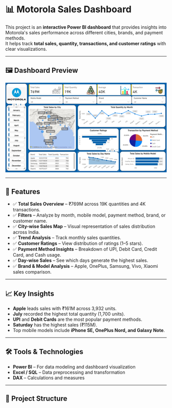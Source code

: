# 📊 Motorola Sales Dashboard

This project is an **interactive Power BI dashboard** that provides insights into Motorola's sales performance across different cities, brands, and payment methods.  
It helps track **total sales, quantity, transactions, and customer ratings** with clear visualizations.

---

## 🖼️ Dashboard Preview
![Motorola Dashboard](Screenshot%202025-09-11%20133158.png)

---

## 🚀 Features
- ✅ **Total Sales Overview** – ₹769M across 19K quantities and 4K transactions.  
- ✅ **Filters** – Analyze by month, mobile model, payment method, brand, or customer name.  
- ✅ **City-wise Sales Map** – Visual representation of sales distribution across India.  
- ✅ **Trend Analysis** – Track monthly sales quantities.  
- ✅ **Customer Ratings** – View distribution of ratings (1–5 stars).  
- ✅ **Payment Method Insights** – Breakdown of UPI, Debit Card, Credit Card, and Cash usage.  
- ✅ **Day-wise Sales** – See which days generate the highest sales.  
- ✅ **Brand & Model Analysis** – Apple, OnePlus, Samsung, Vivo, Xiaomi sales comparison.

---

## 📈 Key Insights
- **Apple** leads sales with ₹161M across 3,932 units.  
- **July** recorded the highest total quantity (1,700 units).  
- **UPI** and **Debit Cards** are the most popular payment methods.  
- **Saturday** has the highest sales (₹115M).  
- Top mobile models include **iPhone SE, OnePlus Nord, and Galaxy Note**.

---

## 🛠️ Tools & Technologies
- **Power BI** – For data modeling and dashboard visualization  
- **Excel / SQL** – Data preprocessing and transformation  
- **DAX** – Calculations and measures  

---

## 📂 Project Structure
